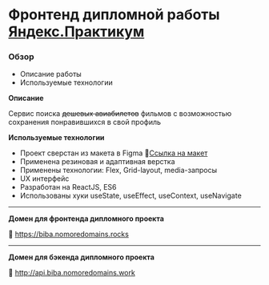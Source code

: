 # Фронтенд дипломной работы [Яндекс.Практикум](https://practicum.yandex.ru/)

### Обзор

* Описание работы
* Используемые технологии

**Описание**

Сервис поиска ~~дешевых авиабилетов~~ фильмов с возможностью сохранения 
понравившихся в свой профиль

**Используемые технологии**

* Проект сверстан из макета в Figma 🔗[Сcылка на макет](https://www.figma.com/file/jc4wd5DMRybI85hyMZaFTd/Diploma-(Copy)?node-id=891%3A3857)
* Применена резиновая и адаптивная верстка
* Применены технологии: Flex, Grid-layout, media-запросы
* UX интерфейс
* Разработан на ReactJS, ES6
* Использованы хуки useState, useEffect, useContext, useNavigate

---
**Домен для фронтенда дипломного проекта**

🔗 https://biba.nomoredomains.rocks

---
**Домен для бэкенда дипломного проекта**

🔗 http://api.biba.nomoredomains.work

